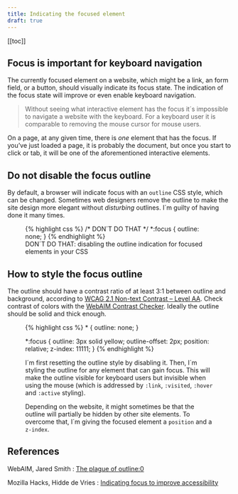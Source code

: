 ```yaml
---
title: Indicating the focused element
draft: true
---
```


[[toc]]

## Focus is important for keyboard navigation
The currently focused element on a website, which might be a link, an form field, or a button, should visually indicate its focus state. The indication of the focus state will improve or even enable keyboard navigation. 

> Without seeing what interactive element has the focus it´s impossible to navigate a website with the keyboard. For a keyboard user it is comparable to removing the mouse cursor for mouse users. 

On a page, at any given time, there is *one* element that has the focus. If you’ve just loaded a page, it is probably the document, but once you start to click or tab, it will be one of the aforementioned interactive elements. 

## Do not disable the focus outline
By default, a browser will indicate focus with an `outline` CSS style, which can be changed. Sometimes web designers remove the outline to make the site design more elegant without *disturbing* outlines. I´m guilty of having done it many times.

<figure>
{% highlight css %}
/* DON´T DO THAT */
*:focus {
  outline: none;
}
{% endhighlight %}
<figcaption>DON´T DO THAT: disabling the outline indication for focused elements in your CSS</figcaption>
</figure>

## How to style the focus outline

The outline should have a contrast ratio of at least 3:1 between outline and background, according to [WCAG 2.1 Non-text Contrast – Level AA](https://www.w3.org/WAI/WCAG21/quickref/?versions=2.1&showtechniques=324%2C331#non-text-contrast
). Check contrast of colors with the [WebAIM Contrast Checker](https://webaim.org/resources/contrastchecker/). Ideally the outline should be solid and thick enough.

<figure>
{% highlight css %}
* {
  outline: none;
}

*:focus {
  outline: 3px solid yellow;
  outline-offset: 2px;
  position: relative;
  z-index: 11111;
}
{% endhighlight %}
<figcaption>
<p>I´m first resetting the outline style by disabling it. Then, I´m styling the outline for any element that can gain focus. This will make the outline visible for keyboard users but invisible when using the mouse (which is addressed by <code>:link</code>, <code>:visited</code>, <code>:hover</code> and <code>:active</code> styling).</p>
<p>Depending on the website, it might sometimes be that the outline will partially be hidden by other site elements. To overcome that, I´m giving the focused element a <code>position</code> and a <code>z-index</code>.</p>
</figcaption>
</figure>


## References
WebAIM, Jared Smith
: [The plague of outline:0](https://webaim.org/blog/plague-of-outline-0/)

Mozilla Hacks, Hidde de Vries
: [Indicating focus to improve accessibility](https://hacks.mozilla.org/2019/06/indicating-focus-to-improve-accessibility/)